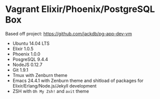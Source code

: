 # Vagrant Elixir/Phoenix/PostgreSQL Box

Based off project: https://github.com/jackdb/pg-app-dev-vm

* Ubuntu 14.04 LTS
* Elixir 1.0.5
* Phoenix 1.0.0
* PosgreSQL 9.4.4
* NodeJS 0.12.7
* Git 1.9.1
* Tmux with Zenburn theme
* Emacs 24.4.1 with Zenburn theme and shitload of packages for Elixir/Erlang/Node.js/Jekyll development
* ZSH with `Oh My Zsh!` and `avit` theme
